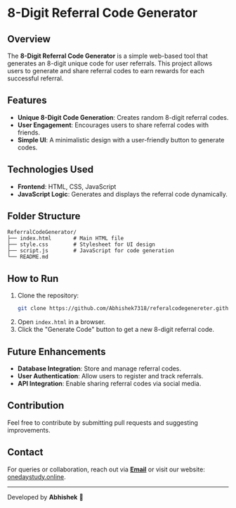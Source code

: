 # 8-Digit Referral Code Generator

## Overview
The **8-Digit Referral Code Generator** is a simple web-based tool that generates an 8-digit unique code for user referrals. This project allows users to generate and share referral codes to earn rewards for each successful referral.

## Features
- **Unique 8-Digit Code Generation**: Creates random 8-digit referral codes.
- **User Engagement**: Encourages users to share referral codes with friends.
- **Simple UI**: A minimalistic design with a user-friendly button to generate codes.

## Technologies Used
- **Frontend**: HTML, CSS, JavaScript
- **JavaScript Logic**: Generates and displays the referral code dynamically.

## Folder Structure
```
ReferralCodeGenerator/
├── index.html       # Main HTML file
├── style.css        # Stylesheet for UI design
├── script.js        # JavaScript for code generation
└── README.md
```

## How to Run
1. Clone the repository:
   ```bash
   git clone https://github.com/Abhishek7318/referalcodegenereter.github.io.git
   ```
2. Open `index.html` in a browser.
3. Click the "Generate Code" button to get a new 8-digit referral code.

## Future Enhancements
- **Database Integration**: Store and manage referral codes.
- **User Authentication**: Allow users to register and track referrals.
- **API Integration**: Enable sharing referral codes via social media.

## Contribution
Feel free to contribute by submitting pull requests and suggesting improvements.

## Contact
For queries or collaboration, reach out via **[Email](mailto:abhishek731827@gmail.com)** or visit our website: [onedaystudy.online](https://www.onedaystudy.online).

---
Developed by **Abhishek** 🚀

